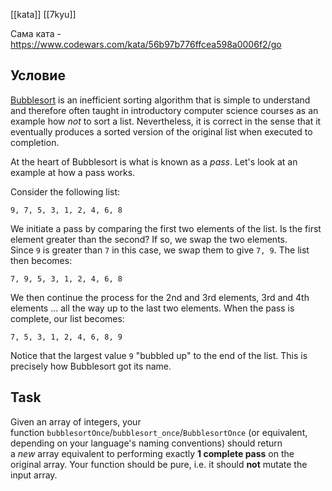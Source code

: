 [[kata]]
[[7kyu]]

Сама ката - https://www.codewars.com/kata/56b97b776ffcea598a0006f2/go

## Условие
[Bubblesort](https://en.wikipedia.org/wiki/Bubble_sort) is an inefficient sorting algorithm that is simple to understand and therefore often taught in introductory computer science courses as an example how _not_ to sort a list. Nevertheless, it is correct in the sense that it eventually produces a sorted version of the original list when executed to completion.

At the heart of Bubblesort is what is known as a _pass_. Let's look at an example at how a pass works.

Consider the following list:

```
9, 7, 5, 3, 1, 2, 4, 6, 8
```

We initiate a pass by comparing the first two elements of the list. Is the first element greater than the second? If so, we swap the two elements. Since `9` is greater than `7` in this case, we swap them to give `7, 9`. The list then becomes:

```
7, 9, 5, 3, 1, 2, 4, 6, 8
```

We then continue the process for the 2nd and 3rd elements, 3rd and 4th elements ... all the way up to the last two elements. When the pass is complete, our list becomes:

```
7, 5, 3, 1, 2, 4, 6, 8, 9
```

Notice that the largest value `9` "bubbled up" to the end of the list. This is precisely how Bubblesort got its name.

## Task

Given an array of integers, your function `bubblesortOnce`/`bubblesort_once`/`BubblesortOnce` (or equivalent, depending on your language's naming conventions) should return a _new_ array equivalent to performing exactly **1 complete pass** on the original array. Your function should be pure, i.e. it should **not** mutate the input array.